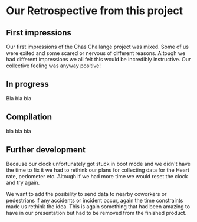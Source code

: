 # Our Retrospective from this project

## First impressions
Our first impressions of the Chas Challange project was mixed. Some of us were exited and some scared or nervous of different reasons. Altough we had different impressions we all felt this would be incredibly instructive. Our collective feeling was anyway positive!

## In progress
Bla bla bla

## Compilation
bla bla bla

## Further development
Because our clock unfortunately got stuck in boot mode and we didn't have the time to fix it we had to rethink our plans for collecting data for the Heart rate, pedometer etc. Altough if we had more time we would reset the clock and try again. 

We want to add the posibility to send data to nearby coworkers or pedestrians if any accidents or incident occur, again the time constraints made us rethink the idea. This is again something that had been amazing to have in our presentation but had to be removed from the finished product.  

